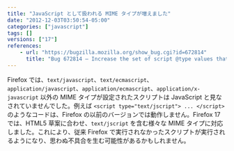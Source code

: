 ```yaml
---
title: "JavaScript として扱われる MIME タイプが増えました"
date: "2012-12-03T03:50:54-05:00"
categories: ["javascript"]
tags: []
versions: ["17"]
references:
    - url: "https://bugzilla.mozilla.org/show_bug.cgi?id=672814"
      title: "Bug 672814 – Increase the set of script @type values that nsScriptLoader treats as JavaScript"
---
```

Firefox では、`text/javascript`、`text/ecmascript`、`application/javascript`、`application/ecmascript`、`application/x-javascript` 以外の MIME タイプが設定されたスクリプトは JavaScript と見なされていませんでした。例えば `<script type="text/jscript"> ... </script>` のようなコードは、Firefox の以前のバージョンでは動作しません。Firefox 17 では、HTML5 草案に合わせ、`text/jscript` を含む様々な MIME タイプに対応しました。これにより、従来 Firefox で実行されなかったスクリプトが実行されるようになり、思わぬ不具合を生む可能性があるかもしれません。
